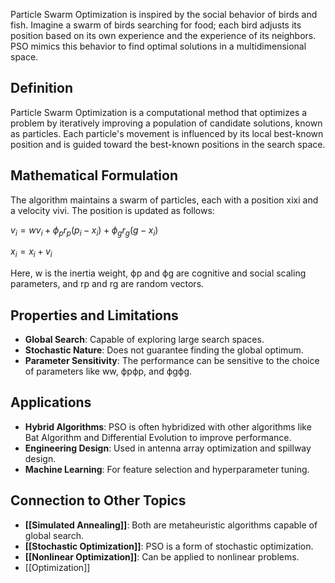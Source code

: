 Particle Swarm Optimization is inspired by the social behavior of birds and fish. Imagine a swarm of birds searching for food; each bird adjusts its position based on its own experience and the experience of its neighbors. PSO mimics this behavior to find optimal solutions in a multidimensional space.

## Definition

Particle Swarm Optimization is a computational method that optimizes a problem by iteratively improving a population of candidate solutions, known as particles. Each particle's movement is influenced by its local best-known position and is guided toward the best-known positions in the search space.

## Mathematical Formulation

The algorithm maintains a swarm of particles, each with a position xixi​ and a velocity vivi​. The position is updated as follows:

$v_i = w v_i + \phi_p r_p (p_i - x_i) + \phi_g r_g (g - x_i)$

$x_i = x_i + v_i$

Here, w is the inertia weight, ϕp​ and ϕg​ are cognitive and social scaling parameters, and rp​ and rg​ are random vectors.

## Properties and Limitations

- **Global Search**: Capable of exploring large search spaces.
- **Stochastic Nature**: Does not guarantee finding the global optimum.
- **Parameter Sensitivity**: The performance can be sensitive to the choice of parameters like ww, ϕpϕp​, and ϕgϕg​.

## Applications

- **Hybrid Algorithms**: PSO is often hybridized with other algorithms like Bat Algorithm and Differential Evolution to improve performance.
- **Engineering Design**: Used in antenna array optimization and spillway design.
- **Machine Learning**: For feature selection and hyperparameter tuning.

## Connection to Other Topics

- **[[Simulated Annealing]]**: Both are metaheuristic algorithms capable of global search.
- **[[Stochastic Optimization]]**: PSO is a form of stochastic optimization.
- **[[Nonlinear Optimization]]**: Can be applied to nonlinear problems.
- [[Optimization]]